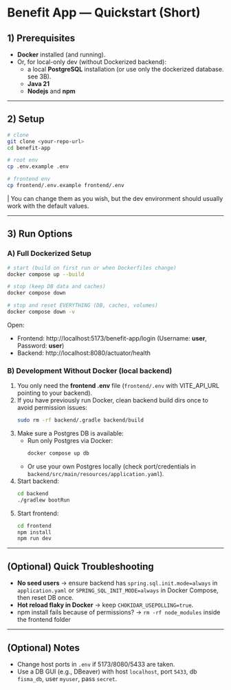 # Benefit App — Quickstart (Short)

## 1) Prerequisites
- **Docker** installed (and running).
- Or, for local-only dev (without Dockerized backend): 
    - a local **PostgreSQL** installation (or use only the dockerized database. see 3B).
    - **Java 21**
    - **Nodejs** and **npm**

---

## 2) Setup
```bash
# clone
git clone <your-repo-url>
cd benefit-app

# root env
cp .env.example .env

# frontend env
cp frontend/.env.example frontend/.env
```
| You can change them as you wish, but the dev environment should usually work with the default values.

---

## 3) Run Options

### A) Full Dockerized Setup
```bash
# start (build on first run or when Dockerfiles change)
docker compose up --build

# stop (keep DB data and caches)
docker compose down

# stop and reset EVERYTHING (DB, caches, volumes)
docker compose down -v
```

Open:
- Frontend: http://localhost:5173/benefit-app/login (Username: **user**, Password: **user**)
- Backend:  http://localhost:8080/actuator/health

### B) Development Without Docker (local backend)
1. You only need the **frontend .env** file (`frontend/.env` with VITE_API_URL pointing to your backend).
2. If you have previously run Docker, clean backend build dirs once to avoid permission issues:
   ```bash
   sudo rm -rf backend/.gradle backend/build
   ```
3. Make sure a Postgres DB is available:
   - Run only Postgres via Docker:
     ```bash
     docker compose up db
     ```
   - Or use your own Postgres locally (check port/credentials in `backend/src/main/resources/application.yaml`).
4. Start backend:
   ```bash
   cd backend
   ./gradlew bootRun
   ```
5. Start frontend:
   ```bash
   cd frontend
   npm install
   npm run dev
   ```

---

## (Optional) Quick Troubleshooting
- **No seed users** → ensure backend has `spring.sql.init.mode=always` in `application.yaml` or `SPRING_SQL_INIT_MODE=always` in Docker Compose, then reset DB once.
- **Hot reload flaky in Docker** → keep `CHOKIDAR_USEPOLLING=true`.
- npm install fails because of permissions? -> `rm -rf node_modules` inside the frontend folder

---

## (Optional) Notes
- Change host ports in `.env` if 5173/8080/5433 are taken.
- Use a DB GUI (e.g., DBeaver) with host `localhost`, port `5433`, db `fisma_db`, user `myuser`, pass `secret`.